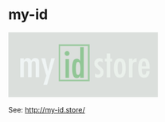 # my-id
<img src="https://github.com/donalstar/my-id/blob/master/assets/my-id-store.png" width="300">

See: http://my-id.store/





